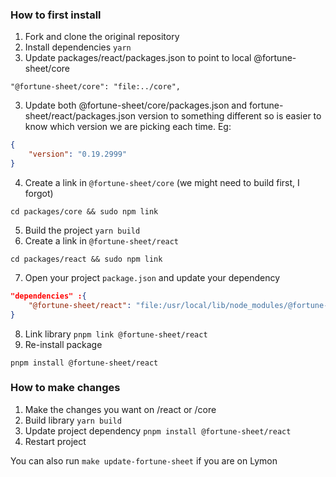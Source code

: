 ### How to first install
1. Fork and clone the original repository
2. Install dependencies `yarn`
2. Update packages/react/packages.json to point to local @fortune-sheet/core
```
"@fortune-sheet/core": "file:../core",
```
3. Update both @fortune-sheet/core/packages.json and fortune-sheet/react/packages.json version to something different so is easier to know which version we are picking each time. Eg:
```json
{
    "version": "0.19.2999"
}
```
4. Create a link in `@fortune-sheet/core` (we might need to build first, I forgot)
```shell
cd packages/core && sudo npm link
```
5. Build the project `yarn build`
6. Create a link in `@fortune-sheet/react`
```shell
cd packages/react && sudo npm link
```
7. Open your project `package.json` and update your dependency
```json
"dependencies" :{
    "@fortune-sheet/react": "file:/usr/local/lib/node_modules/@fortune-sheet/react",
}
```
8. Link library `pnpm link @fortune-sheet/react`
8. Re-install package
```shell
pnpm install @fortune-sheet/react
```

### How to make changes
1. Make the changes you want on /react or /core
2. Build library `yarn build`
3. Update project dependency `pnpm install @fortune-sheet/react`
4. Restart project

You can also run `make update-fortune-sheet` if you are on Lymon
